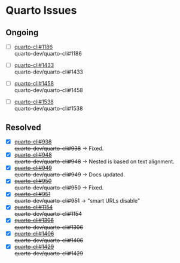 # Quarto Issues

## Ongoing

- [ ] [quarto-cli#1186](quarto-cli-1186)  
  quarto-dev/quarto-cli#1186
- [ ] [quarto-cli#1433](quarto-cli-1433)  
  quarto-dev/quarto-cli#1433
- [ ] [quarto-cli#1458](quarto-cli-1458)  
  quarto-dev/quarto-cli#1458
- [ ] [quarto-cli#1538](quarto-cli-1538)  
  quarto-dev/quarto-cli#1538


## Resolved

- [x] ~~[quarto-cli#938](quarto-cli-938)~~  
  ~~quarto-dev/quarto-cli#938~~ -> Fixed.
- [x] ~~[quarto-cli#948](quarto-cli-948)~~  
  ~~quarto-dev/quarto-cli#948~~ -> Nested is based on text alignment.
- [x] ~~[quarto-cli#949](quarto-cli-949)~~  
  ~~quarto-dev/quarto-cli#949~~ -> Docs updated.
- [x] ~~[quarto-cli#950](quarto-cli-950)~~  
  ~~quarto-dev/quarto-cli#950~~ -> Fixed.
- [x] ~~[quarto-cli#951](quarto-cli-951)~~  
  ~~quarto-dev/quarto-cli#951~~ -> "smart URLs disable"
- [x] ~~[quarto-cli#1154](quarto-cli-1154)~~  
  ~~quarto-dev/quarto-cli#1154~~
- [x] ~~[quarto-cli#1306](quarto-cli-1306)~~  
  ~~quarto-dev/quarto-cli#1306~~
- [X] ~~[quarto-cli#1406](quarto-cli-1406)~~  
  ~~quarto-dev/quarto-cli#1406~~
- [x] ~~[quarto-cli#1429](quarto-cli-1429)~~  
  ~~quarto-dev/quarto-cli#1429~~
